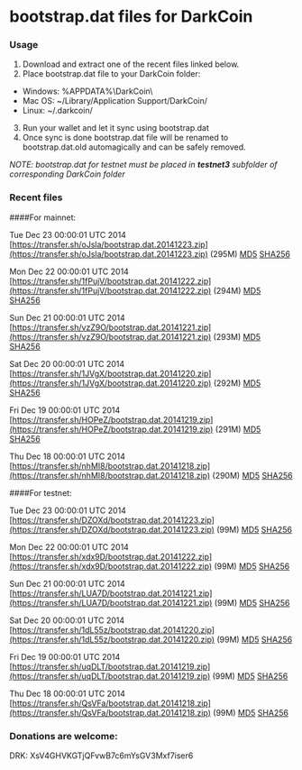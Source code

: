 # bootstrap.dat files for DarkCoin

### Usage

1. Download and extract one of the recent files linked below.
2. Place bootstrap.dat file to your DarkCoin folder:
 - Windows: %APPDATA%\DarkCoin\
 - Mac OS: ~/Library/Application Support/DarkCoin/
 - Linux: ~/.darkcoin/
3. Run your wallet and let it sync using bootstrap.dat
4. Once sync is done bootstrap.dat file will be renamed to bootstrap.dat.old automagically and can be safely removed.

_NOTE: bootstrap.dat for testnet must be placed in **testnet3** subfolder of corresponding DarkCoin folder_

### Recent files

####For mainnet:

Tue Dec 23 00:00:01 UTC 2014 [https://transfer.sh/oJsla/bootstrap.dat.20141223.zip](https://transfer.sh/oJsla/bootstrap.dat.20141223.zip) (295M) [MD5](https://transfer.sh/wesib/md5.txt) [SHA256](https://transfer.sh/F3PzK/sha256.txt)

Mon Dec 22 00:00:01 UTC 2014 [https://transfer.sh/1fPujV/bootstrap.dat.20141222.zip](https://transfer.sh/1fPujV/bootstrap.dat.20141222.zip) (294M) [MD5](https://transfer.sh/1g0LsD/md5.txt) [SHA256](https://transfer.sh/AXm6F/sha256.txt)

Sun Dec 21 00:00:01 UTC 2014 [https://transfer.sh/vzZ9O/bootstrap.dat.20141221.zip](https://transfer.sh/vzZ9O/bootstrap.dat.20141221.zip) (293M) [MD5](https://transfer.sh/f7nXB/md5.txt) [SHA256](https://transfer.sh/13PaD6/sha256.txt)

Sat Dec 20 00:00:01 UTC 2014 [https://transfer.sh/1JVgX/bootstrap.dat.20141220.zip](https://transfer.sh/1JVgX/bootstrap.dat.20141220.zip) (292M) [MD5](https://transfer.sh/SEOYo/md5.txt) [SHA256](https://transfer.sh/10olST/sha256.txt)

Fri Dec 19 00:00:01 UTC 2014 [https://transfer.sh/HOPeZ/bootstrap.dat.20141219.zip](https://transfer.sh/HOPeZ/bootstrap.dat.20141219.zip) (291M) [MD5](https://transfer.sh/Z9EGp/md5.txt) [SHA256](https://transfer.sh/Z6KDS/sha256.txt)

Thu Dec 18 00:00:01 UTC 2014 [https://transfer.sh/nhMI8/bootstrap.dat.20141218.zip](https://transfer.sh/nhMI8/bootstrap.dat.20141218.zip) (290M) [MD5](https://transfer.sh/AnmSa/md5.txt) [SHA256](https://transfer.sh/uh76s/sha256.txt)

####For testnet:

Tue Dec 23 00:00:01 UTC 2014 [https://transfer.sh/DZOXd/bootstrap.dat.20141223.zip](https://transfer.sh/DZOXd/bootstrap.dat.20141223.zip) (99M) [MD5](https://transfer.sh/KIfMr/md5.txt) [SHA256](https://transfer.sh/KyZpq/sha256.txt)

Mon Dec 22 00:00:01 UTC 2014 [https://transfer.sh/xdx9D/bootstrap.dat.20141222.zip](https://transfer.sh/xdx9D/bootstrap.dat.20141222.zip) (99M) [MD5](https://transfer.sh/XuvmJ/md5.txt) [SHA256](https://transfer.sh/1ei7C7/sha256.txt)

Sun Dec 21 00:00:01 UTC 2014 [https://transfer.sh/LUA7D/bootstrap.dat.20141221.zip](https://transfer.sh/LUA7D/bootstrap.dat.20141221.zip) (99M) [MD5](https://transfer.sh/dU31Y/md5.txt) [SHA256](https://transfer.sh/xsawu/sha256.txt)

Sat Dec 20 00:00:01 UTC 2014 [https://transfer.sh/1dL55z/bootstrap.dat.20141220.zip](https://transfer.sh/1dL55z/bootstrap.dat.20141220.zip) (99M) [MD5](https://transfer.sh/Vwhv8/md5.txt) [SHA256](https://transfer.sh/15GoMv/sha256.txt)

Fri Dec 19 00:00:01 UTC 2014 [https://transfer.sh/uqDLT/bootstrap.dat.20141219.zip](https://transfer.sh/uqDLT/bootstrap.dat.20141219.zip) (99M) [MD5](https://transfer.sh/wHlJ3/md5.txt) [SHA256](https://transfer.sh/JNU8c/sha256.txt)

Thu Dec 18 00:00:01 UTC 2014 [https://transfer.sh/QsVFa/bootstrap.dat.20141218.zip](https://transfer.sh/QsVFa/bootstrap.dat.20141218.zip) (99M) [MD5](https://transfer.sh/17QDD/md5.txt) [SHA256](https://transfer.sh/SKYd8/sha256.txt)

### Donations are welcome:

DRK: XsV4GHVKGTjQFvwB7c6mYsGV3Mxf7iser6
